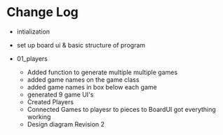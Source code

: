 # Change Log 

- intialization
- set up board ui & basic structure of program 

- 01_players
  - Added function to generate multiple multiple games 
  - added game names on the game class
  - added game names in box below each game 
  - generated 9 game UI's
  - Created Players 
  - Connected Games to playesr to pieces to BoardUI got everything working
  - Design diagram Revision 2
